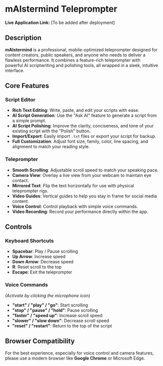 # mAIstermind Teleprompter

**Live Application Link:** [To be added after deployment]

## Description

**mAIstermind** is a professional, mobile-optimized teleprompter designed for content creators, public speakers, and anyone who needs to deliver a flawless performance. It combines a feature-rich teleprompter with powerful AI scriptwriting and polishing tools, all wrapped in a sleek, intuitive interface.

## Core Features

### Script Editor
- **Rich Text Editing**: Write, paste, and edit your scripts with ease.
- **AI Script Generation**: Use the "Ask AI" feature to generate a script from a simple prompt.
- **AI Script Polishing**: Improve the clarity, conciseness, and tone of your existing script with the "Polish" button.
- **Import/Export**: Easily import `.txt` files or export your script for backup.
- **Full Customization**: Adjust font size, family, color, line spacing, and alignment to match your reading style.

### Teleprompter
- **Smooth Scrolling**: Adjustable scroll speed to match your speaking pace.
- **Camera View**: Overlay a live view from your webcam to maintain eye contact.
- **Mirrored Text**: Flip the text horizontally for use with physical teleprompter rigs.
- **Video Guides**: Vertical guides to help you stay in frame for social media content.
- **Voice Control**: Control playback with simple voice commands.
- **Video Recording**: Record your performance directly within the app.

## Controls

### Keyboard Shortcuts
- **Spacebar**: Play / Pause scrolling
- **Up Arrow**: Increase speed
- **Down Arrow**: Decrease speed
- **R**: Reset scroll to the top
- **Escape**: Exit the teleprompter

### Voice Commands
*(Activate by clicking the microphone icon)*
- **"start" / "play" / "go"**: Start scrolling
- **"stop" / "pause" / "hold"**: Pause scrolling
- **"faster" / "speed up"**: Increase scroll speed
- **"slower" / "slow down"**: Decrease scroll speed
- **"reset" / "restart"**: Return to the top of the script

## Browser Compatibility
For the best experience, especially for voice control and camera features, please use a modern browser like **Google Chrome** or Microsoft Edge.
